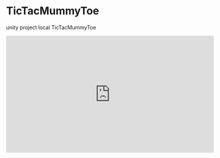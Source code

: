 # TicTacMummyToe
unity project local TicTacMummyToe

<iframe width="560" height="315" src="https://www.youtube.com/embed/LP1tFnFFxJ4" title="YouTube video player" frameborder="0" allow="accelerometer; autoplay; clipboard-write; encrypted-media; gyroscope; picture-in-picture; web-share" allowfullscreen></iframe>
